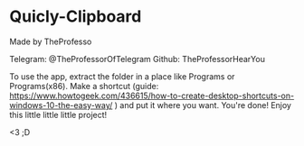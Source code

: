 # Quicly-Clipboard #
Made by TheProfesso

Telegram: @TheProfessorOfTelegram
Github: TheProfessorHearYou


To use the app, extract the folder in a place like Programs or Programs(x86). 
Make a shortcut (guide: https://www.howtogeek.com/436615/how-to-create-desktop-shortcuts-on-windows-10-the-easy-way/ ) and put it where you want.
You're done! Enjoy this little little little project!

<3 ;D

